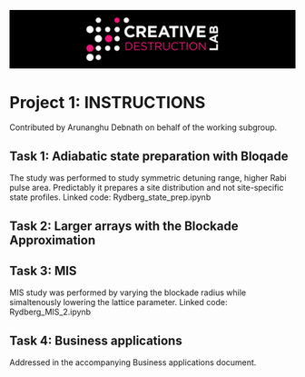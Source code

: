 ![CDL 2022 Cohort Project](../CDL_logo.jpg)
# Project 1: INSTRUCTIONS

Contributed by Arunanghu Debnath on behalf of the working subgroup.


## Task 1: Adiabatic state preparation with Bloqade

The study was performed to study symmetric detuning range, higher Rabi pulse area. Predictably it prepares a site distribution and not site-specific state profiles.
Linked code: Rydberg_state_prep.ipynb

## Task 2: Larger arrays with the Blockade Approximation



## Task 3: MIS

MIS study was performed by varying the blockade radius while simaltenously lowering the lattice parameter.
Linked code: Rydberg_MIS_2.ipynb

## Task 4: Business applications

Addressed in the accompanying Business applications document.


